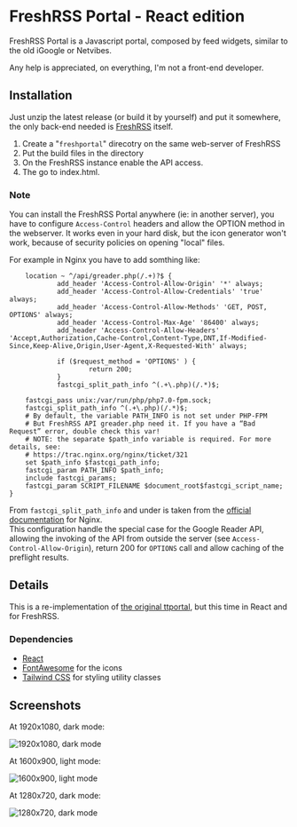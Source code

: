 FreshRSS Portal - React edition
========

FreshRSS Portal is a Javascript portal, composed by feed widgets, similar to the old iGoogle or Netvibes.

Any help is appreciated, on everything, I'm not a front-end developer.

Installation
-------------

Just unzip the latest release (or build it by yourself) and put it somewhere, the only back-end needed is [FreshRSS](https://freshrss.github.io) itself.

1. Create a "`freshportal`" direcotry on the same web-server of FreshRSS
1. Put the build files in the directory
1. On the FreshRSS instance enable the API access.
1. The go to index.html.

### Note ###

You can install the FreshRSS Portal anywhere (ie: in another server), you have to configure `Access-Control` headers and allow the OPTION method in the webserver. It works even in your hard disk, but the icon generator won't work, because of security policies on opening "local" files.

For example in Nginx you have to add somthing like:

        location ~ ^/api/greader.php(/.+)?$ {
                add_header 'Access-Control-Allow-Origin' '*' always;
                add_header 'Access-Control-Allow-Credentials' 'true' always;
                add_header 'Access-Control-Allow-Methods' 'GET, POST, OPTIONS' always;
                add_header 'Access-Control-Max-Age' '86400' always;
                add_header 'Access-Control-Allow-Headers' 'Accept,Authorization,Cache-Control,Content-Type,DNT,If-Modified-Since,Keep-Alive,Origin,User-Agent,X-Requested-With' always;

                if ($request_method = 'OPTIONS' ) {
                        return 200;
                }
                fastcgi_split_path_info ^(.+\.php)(/.*)$;

		fastcgi_pass unix:/var/run/php/php7.0-fpm.sock;
		fastcgi_split_path_info ^(.+\.php)(/.*)$;
		# By default, the variable PATH_INFO is not set under PHP-FPM
		# But FreshRSS API greader.php need it. If you have a “Bad Request” error, double check this var!
		# NOTE: the separate $path_info variable is required. For more details, see:
		# https://trac.nginx.org/nginx/ticket/321
		set $path_info $fastcgi_path_info;
		fastcgi_param PATH_INFO $path_info;
		include fastcgi_params;
		fastcgi_param SCRIPT_FILENAME $document_root$fastcgi_script_name;
	}

From `fastcgi_split_path_info` and under is taken from the [official documentation](https://freshrss.github.io/FreshRSS/en/admins/10_ServerConfig.html) for Nginx.  
This configuration handle the special case for the Google Reader API, allowing the invoking of the API from outside the server (see `Access-Control-Allow-Origin`), return 200 for `OPTIONS` call and allow caching of the preflight results.

Details
-------------
This is a re-implementation of [the original ttportal](https://github.com/timendum/ttportal), but this time in React and for FreshRSS.


### Dependencies ###
* [React](https://reactjs.org/)
* [FontAwesome](https://fontawesome.com/) for the icons
* [Tailwind CSS](https://tailwindcss.com/) for styling utility classes

Screenshots
-----------

At 1920x1080, dark mode:

![1920x1080, dark mode](/../../blob/images/screenshot-1.png?raw=true)

At 1600x900, light mode:

![1600x900, light mode](/../../blob/images/screenshot-2.png?raw=true)

At 1280x720, dark mode:

![1280x720, dark mode](/../../blob/images/screenshot-3.png?raw=true)
